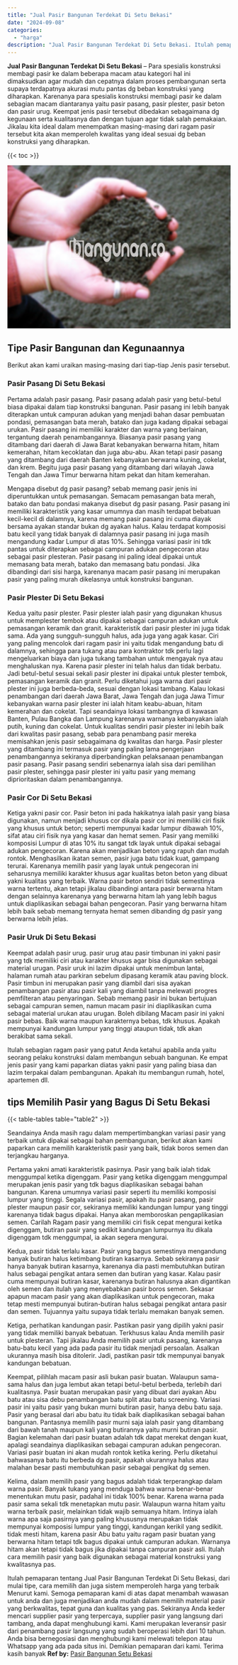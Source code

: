 ```yaml
---
title: "Jual Pasir Bangunan Terdekat Di Setu Bekasi"
date: "2024-09-08"
categories: 
  - "harga"
description: "Jual Pasir Bangunan Terdekat Di Setu Bekasi. Itulah pemaparan tentang Jual Pasir Bangunan Terdekat Di Setu Bekasi, dari mulai tipe, cara memilih dan juga sis..."
---
```


**Jual Pasir Bangunan Terdekat Di Setu Bekasi** – Para spesialis konstruksi membagi pasir ke dalam beberapa macam atau kategori hal ini dimaksudkan agar mudah dan cepatnya dalam proses pembangunan serta supaya terdapatnya akurasi mutu pantas dg beban konstruksi yang diharapkan. Karenanya para spesialis konstruksi membagi pasir ke dalam sebagian macam diantaranya yaitu pasir pasang, pasir plester, pasir beton dan pasir urug. Keempat jenis pasir tersebut dibedakan sebagaimana dg kegunaan serta kualitasnya dan dengan tujuan agar tidak salah pemakaian. Jikalau kita ideal dalam menempatkan masing-masing dari ragam pasir tersebut kita akan memperoleh kwalitas yang ideal sesuai dg beban konstruksi yang diharapkan.

{{< toc >}}

![Jual Pasir Bangunan Terdekat Di Setu Bekasi](/images/jual-pasir-bangunan-51.png)

## Tipe Pasir Bangunan dan Kegunaannya

Berikut akan kami uraikan masing-masing dari tiap-tiap Jenis pasir tersebut.

### Pasir Pasang Di Setu Bekasi

Pertama adalah pasir pasang. Pasir pasang adalah pasir yang betul-betul biasa dipakai dalam tiap konstruksi bangunan. Pasir pasang ini lebih banyak diterapkan untuk campuran adukan yang menjadi bahan dasar pembuatan pondasi, pemasangan bata merah, batako dan juga kadang dipakai sebagai urukan. Pasir pasang ini memiliki karakter dan warna yang berlainan, tergantung daerah penambangannya. Biasanya pasir pasang yang ditambang dari daerah di Jawa Barat kebanyakan berwarna hitam, hitam kemerahan, hitam kecoklatan dan juga abu-abu. Akan tetapi pasir pasang yang ditambang dari daerah Banten kebanyakan berwarna kuning, cokelat, dan krem. Begitu juga pasir pasang yang ditambang dari wilayah Jawa Tengah dan Jawa Timur berwarna hitam pekat dan hitam kemerahan.

Mengapa disebut dg pasir pasang? sebab memang pasir jenis ini diperuntukkan untuk pemasangan. Semacam pemasangan bata merah, batako dan batu pondasi makanya disebut dg pasir pasang. Pasir pasang ini memiliki karakteristik yang kasar umumnya dan masih terdapat bebatuan kecil-kecil di dalamnya, karena memang pasir pasang ini cuma diayak bersama ayakan standar bukan dg ayakan halus. Kalau terdapat komposisi batu kecil yang tidak banyak di dalamnya pasir pasang ini juga masih mengandung kadar Lumpur di atas 10%. Sehingga variasi pasir ini tdk pantas untuk diterapkan sebagai campuran adukan pengecoran atau sebagai pasir plesteran. Pasir pasang ini paling ideal dipakai untuk memasang bata merah, batako dan memasang batu pondasi. Jika dibandingi dari sisi harga, karenanya macam pasir pasang ini merupakan pasir yang paling murah dikelasnya untuk konstruksi bangunan.

### Pasir Plester Di Setu Bekasi

Kedua yaitu pasir plester. Pasir plester ialah pasir yang digunakan khusus untuk memplester tembok atau dipakai sebagai campuran adukan untuk pemasangan keramik dan granit. karakteristik dari pasir plester ini juga tidak sama. Ada yang sungguh-sungguh halus, ada juga yang agak kasar. Ciri yang paling mencolok dari ragam pasir ini yaitu tidak mengandung batu di dalamnya, sehingga para tukang atau para kontraktor tdk perlu lagi mengeluarkan biaya dan juga tukang tambahan untuk mengayak nya atau menghaluskan nya. Karena pasir plester ini telah halus dan tidak berbatu. Jadi betul-betul sesuai sekali pasir plester ini dipakai untuk plester tembok, pemasangan keramik dan granit. Perlu diketahui juga warna dari pasir plester ini juga berbeda-beda, sesuai dengan lokasi tambang. Kalau lokasi penambangan dari daerah Jawa Barat, Jawa Tengah dan juga Jawa Timur kebanyakan warna pasir plester ini ialah hitam keabu-abuan, hitam kemerahan dan cokelat. Tapi seandainya lokasi tambangnya di kawasan Banten, Pulau Bangka dan Lampung karenanya warnanya kebanyakan ialah putih, kuning dan cokelat. Untuk kualitas sendiri pasir plester ini lebih baik dari kwalitas pasir pasang, sebab para penambang pasir mereka memisahkan jenis pasir sebagaimana dg kwalitas dan harga. Pasir plester yang ditambang ini termasuk pasir yang paling lama pengerjaan penambangannya sekiranya diperbandingkan pelaksanaan penambangan pasir pasang. Pasir pasang sendiri sebenarnya ialah sisa dari pemilihan pasir plester, sehingga pasir plester ini yaitu pasir yang memang diprioritaskan dalam penambangannya.

### Pasir Cor Di Setu Bekasi

Ketiga yakni pasir cor. Pasir beton ini pada hakikatnya ialah pasir yang biasa digunakan, namun menjadi khusus cor dikala pasir cor ini memiliki ciri fisik yang khusus untuk beton; seperti mempunyai kadar lumpur dibawah 10%, sifat atau ciri fisik nya yang kasar dan hemat semen. Pasir yang memiliki komposisi Lumpur di atas 10% itu sangat tdk layak untuk dipakai sebagai adukan pengecoran. Karena akan menjadikan beton yang rapuh dan mudah rontok. Menghasilkan ikatan semen, pasir juga batu tidak kuat, gampang terurai. Karenanya memilih pasir yang layak untuk pengecoran ini seharusnya memiliki karakter khusus agar kualitas beton beton yang dibuat yakni kualitas yang terbaik. Warna pasir beton sendiri tidak semestinya warna tertentu, akan tetapi jikalau dibandingi antara pasir berwarna hitam dengan selainnya karenanya yang berwarna hitam lah yang lebih bagus untuk diaplikasikan sebagai bahan pengecoran. Pasir yang berwarna hitam lebih baik sebab memang ternyata hemat semen dibanding dg pasir yang berwarna lebih jelas.

### Pasir Uruk Di Setu Bekasi

Keempat adalah pasir urug. pasir urug atau pasir timbunan ini yakni pasir yang tdk memiliki ciri atau karakter khusus agar bisa digunakan sebagai material urugan. Pasir uruk ini lazim dipakai untuk menimbun lantai, halaman rumah atau parkiran sebelum dipasang keramik atau paving block. Pasir timbun ini merupakan pasir yang diambil dari sisa ayakan penambangan pasir atau pasir kali yang diambil tanpa melewati progres pemfilteran atau penyaringan. Sebab memang pasir ini bukan bertujuan sebagai campuran semen, namun macam pasir ini diaplikasikan cuma sebagai material urukan atau urugan. Boleh dibilang Macam pasir ini yakni pasir bebas. Baik warna maupun karakternya bebas, tdk khusus. Apakah mempunyai kandungan lumpur yang tinggi ataupun tidak, tdk akan berakibat sama sekali.

Itulah sebagian ragam pasir yang patut Anda ketahui apabila anda yaitu seorang pelaku konstruksi dalam membangun sebuah bangunan. Ke empat jenis pasir yang kami paparkan diatas yakni pasir yang paling biasa dan lazim terpakai dalam pembangunan. Apakah itu membangun rumah, hotel, apartemen dll.

## tips Memilih Pasir yang Bagus Di Setu Bekasi

{{< table-tables table="table2" >}}

Seandainya Anda masih ragu dalam mempertimbangkan variasi pasir yang terbaik untuk dipakai sebagai bahan pembangunan, berikut akan kami paparkan cara memilih karakteristik pasir yang baik, tidak boros semen dan terjangkau harganya.

Pertama yakni amati karakteristik pasirnya. Pasir yang baik ialah tidak menggumpal ketika digenggam. Pasir yang ketika digenggam menggumpal merupakan jenis pasir yang tdk bagus diaplikasikan sebagai bahan bangunan. Karena umumnya variasi pasir seperti itu memiliki komposisi lumpur yang tinggi. Segala variasi pasir, apakah itu pasir pasang, pasir plester maupun pasir cor, sekiranya memiliki kandungan lumpur yang tinggi karenanya tidak bagus dipakai. Hanya akan memboroskan pengaplikasian semen. Carilah Ragam pasir yang memiliki ciri fisik cepat mengurai ketika digenggam, butiran pasir yang sedikit kandungan lumpurnya itu dikala digenggam tdk menggumpal, ia akan segera mengurai.

Kedua, pasir tidak terlalu kasar. Pasir yang bagus semestinya mengandung banyak butiran halus ketimbang butiran kasarnya. Sebab sekiranya pasir hanya banyak butiran kasarnya, karenanya dia pasti membutuhkan butiran halus sebagai pengikat antara semen dan butiran yang kasar. Kalau pasir cuma mempunyai butiran kasar, karenanya butiran halusnya akan digantikan oleh semen dan itulah yang menyebabkan pasir boros semen. Sekasar apapun macam pasir yang akan diaplikasikan untuk pengecoran, maka tetap mesti mempunyai butiran-butiran halus sebagai pengikat antara pasir dan semen. Tujuannya yaitu supaya tidak terlalu memakan banyak semen.

Ketiga, perhatikan kandungan pasir. Pastikan pasir yang dipilih yakni pasir yang tidak memiliki banyak bebatuan. Terkhusus kalau Anda memilih pasir untuk plesteran. Tapi jikalau Anda memilih pasir untuk pasang, karenanya batu-batu kecil yang ada pada pasir itu tidak menjadi persoalan. Asalkan ukurannya masih bisa ditolerir. Jadi, pastikan pasir tdk mempunyai banyak kandungan bebatuan.

Keempat, pilihlah macam pasir asli bukan pasir buatan. Walaupun sama-sama halus dan juga lembut akan tetapi betul-betul berbeda, terlebih dari kualitasnya. Pasir buatan merupakan pasir yang dibuat dari ayakan Abu batu atau sisa debu penambangan batu split atau batu screening. Variasi pasir ini yaitu pasir yang bukan murni butiran pasir, hanya debu batu saja. Pasir yang berasal dari abu batu itu tidak baik diaplikasikan sebagai bahan bangunan. Pantasnya memilih pasir murni saja ialah pasir yang ditambang dari bawah tanah maupun kali yang butirannya yaitu murni butiran pasir. Bagian kelemahan dari pasir buatan adalah tdk dapat merekat dengan kuat, apalagi seandainya diaplikasikan sebagai campuran adukan pengecoran. Variasi pasir buatan ini akan mudah rontok ketika kering. Perlu diketahui bahwasanya batu itu berbeda dg pasir, apakah ukurannya halus atau malahan besar pasti membutuhkan pasir sebagai pengikat dg semen.

Kelima, dalam memilih pasir yang bagus adalah tidak terperangkap dalam warna pasir. Banyak tukang yang menduga bahwa warna benar-benar menentukan mutu pasir, padahal ini tidak 100% benar. Karena warna pada pasir sama sekali tdk menetapkan mutu pasir. Walaupun warna hitam yaitu warna terbaik pasir, melainkan tidak wajib semuanya hitam. Intinya ialah warna apa saja pasirnya yang paling khususnya merupakan tidak mempunyai komposisi lumpur yang tinggi, kandungan kerikil yang sedikit. tidak mesti hitam, karena pasir Abu batu yaitu ragam pasir buatan yang berwarna hitam tetapi tdk bagus dipakai untuk campuran adukan. Warnanya hitam akan tetapi tidak bagus jika dipakai tanpa campuran pasir asli. Itulah cara memilih pasir yang baik digunakan sebagai material konstruksi yang kwalitasnya pas.

Itulah pemaparan tentang Jual Pasir Bangunan Terdekat Di Setu Bekasi, dari mulai tipe, cara memilih dan juga sistem memperoleh harga yang terbaik Menurut kami. Semoga pemaparan kami di atas dapat menambah wawasan untuk anda dan juga menjadikan anda mudah dalam memilih material pasir yang berkwalitas, tepat guna dan kualitas yang pas. Sekiranya Anda keder mencari supplier pasir yang terpercaya, supplier pasir yang langsung dari tambang, anda dapat menghubungi kami. Kami merupakan leveransir pasir dari penambang pasir langsung yang sudah beroperasi lebih dari 10 tahun. Anda bisa bernegosiasi dan menghubungi kami melewati telepon atau Whatsapp yang ada pada situs ini. Demikian pemaparan dari kami. Terima kasih banyak
**Ref by:** [Pasir Bangunan Setu Bekasi](https://id.wikipedia.org/wiki/Pasir)
